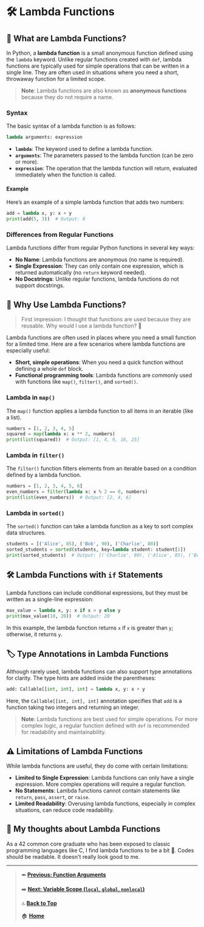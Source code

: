 # 🛠 Lambda Functions

## 📝 What are Lambda Functions?

In Python, a **lambda function** is a small anonymous function defined using the `lambda` keyword. Unlike regular functions created with `def`, lambda functions are typically used for simple operations that can be written in a single line. They are often used in situations where you need a short, throwaway function for a limited scope.

> **Note**: Lambda functions are also known as **anonymous functions** because they do not require a name.

### Syntax

The basic syntax of a lambda function is as follows:

```python
lambda arguments: expression
```

- **`lambda`**: The keyword used to define a lambda function.
- **`arguments`**: The parameters passed to the lambda function (can be zero or more).
- **`expression`**: The operation that the lambda function will return, evaluated immediately when the function is called.

#### Example

Here’s an example of a simple lambda function that adds two numbers:

```python
add = lambda x, y: x + y
print(add(5, 3))  # Output: 8
```

### Differences from Regular Functions

Lambda functions differ from regular Python functions in several key ways:

- **No Name**: Lambda functions are anonymous (no name is required).
- **Single Expression**: They can only contain one expression, which is returned automatically (no `return` keyword needed).
- **No Docstrings**: Unlike regular functions, lambda functions do not support docstrings.

## 📌 Why Use Lambda Functions?

> First impression: I thought that functions are used because they are reusable. Why would I use a lambda function? 🤔

Lambda functions are often used in places where you need a small function for a limited time. Here are a few scenarios where lambda functions are especially useful:

- **Short, simple operations**: When you need a quick function without defining a whole `def` block.
- **Functional programming tools**: Lambda functions are commonly used with functions like `map()`, `filter()`, and `sorted()`.

### Lambda in `map()`

The `map()` function applies a lambda function to all items in an iterable (like a list).

```python
numbers = [1, 2, 3, 4, 5]
squared = map(lambda x: x ** 2, numbers)
print(list(squared))  # Output: [1, 4, 9, 16, 25]
```

### Lambda in `filter()`

The `filter()` function filters elements from an iterable based on a condition defined by a lambda function.

```python
numbers = [1, 2, 3, 4, 5, 6]
even_numbers = filter(lambda x: x % 2 == 0, numbers)
print(list(even_numbers))  # Output: [2, 4, 6]
```

### Lambda in `sorted()`

The `sorted()` function can take a lambda function as a key to sort complex data structures.

```python
students = [('Alice', 85), ('Bob', 90), ('Charlie', 80)]
sorted_students = sorted(students, key=lambda student: student[1])
print(sorted_students)  # Output: [('Charlie', 80), ('Alice', 85), ('Bob', 90)]
```

## 🛠 Lambda Functions with `if` Statements

Lambda functions can include conditional expressions, but they must be written as a single-line expression:

```python
max_value = lambda x, y: x if x > y else y
print(max_value(10, 20))  # Output: 20
```

In this example, the lambda function returns `x` if `x` is greater than `y`; otherwise, it returns `y`.

## 🏷️ Type Annotations in Lambda Functions

Although rarely used, lambda functions can also support type annotations for clarity. The type hints are added inside the parentheses:

```python
add: Callable[[int, int], int] = lambda x, y: x + y
```

Here, the `Callable[[int, int], int]` annotation specifies that `add` is a function taking two integers and returning an integer.

> **Note**: Lambda functions are best used for simple operations. For more complex logic, a regular function defined with `def` is recommended for readability and maintainability.

## ⚠️ Limitations of Lambda Functions

While lambda functions are useful, they do come with certain limitations:

- **Limited to Single Expression**: Lambda functions can only have a single expression. More complex operations will require a regular function.
- **No Statements**: Lambda functions cannot contain statements like `return`, `pass`, `assert`, or `raise`.
- **Limited Readability**: Overusing lambda functions, especially in complex situations, can reduce code readability.

## 🙋 My thoughts about Lambda Functions

As a 42 common core graduate who has been exposed to classic programming languages like C, I find lambda functions to be a bit 💩. Codes should be readable. It doesn't really look good to me.

---

> ⬅️ **[Previous: Function Arguments](./function-arguments.md)**
>
> ➡️ **[Next: Variable Scope (`local`, `global`, `nonlocal`)](./variable-scope.md)**
>
> 🔝 **[Back to Top](#-lambda-functions)**
>
> 🏠 **[Home](../README.md)**
